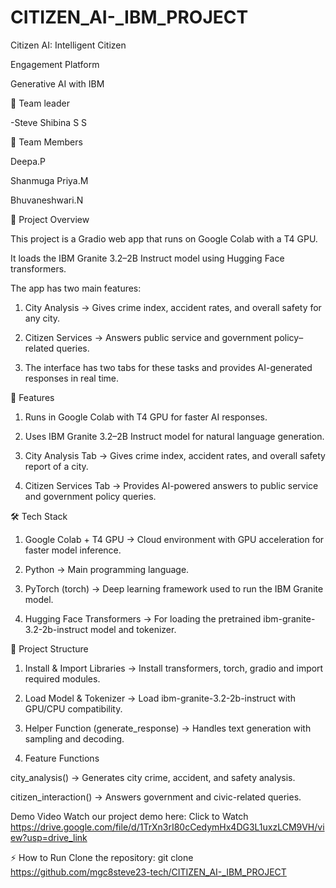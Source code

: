# CITIZEN_AI-_IBM_PROJECT

Citizen AI: Intelligent Citizen

Engagement Platform

Generative AI with IBM

👥 Team leader

-Steve Shibina S S

👥 Team Members

Deepa.P   

Shanmuga Priya.M

Bhuvaneshwari.N   

📌 Project Overview

This project is a Gradio web app that runs on Google Colab with a T4 GPU.

It loads the IBM Granite 3.2–2B Instruct model using Hugging Face transformers.

The app has two main features:

1. City Analysis → Gives crime index, accident rates, and overall safety for any city.


2. Citizen Services → Answers public service and government policy–related queries.

3. The interface has two tabs for these tasks and provides AI-generated responses in real time.


🚀 Features

1. Runs in Google Colab with T4 GPU for faster AI responses.


2. Uses IBM Granite 3.2–2B Instruct model for natural language generation.


3. City Analysis Tab → Gives crime index, accident rates, and overall safety report of a city.


4. Citizen Services Tab → Provides AI-powered answers to public service and government policy queries.

🛠️ Tech Stack

1. Google Colab + T4 GPU → Cloud environment with GPU acceleration for faster model inference.


2. Python → Main programming language.


3. PyTorch (torch) → Deep learning framework used to run the IBM Granite model.


4. Hugging Face Transformers → For loading the pretrained ibm-granite-3.2-2b-instruct model and tokenizer.

📂 Project Structure

1. Install & Import Libraries → Install transformers, torch, gradio and import required modules.


2. Load Model & Tokenizer → Load ibm-granite-3.2-2b-instruct with GPU/CPU compatibility.


3. Helper Function (generate_response) → Handles text generation with sampling and decoding.


4. Feature Functions

city_analysis() → Generates city crime, accident, and safety analysis.

citizen_interaction() → Answers government and civic-related queries.



Demo Video
Watch our project demo here: Click to Watch 
https://drive.google.com/file/d/1TrXn3rI80cCedymHx4DG3L1uxzLCM9VH/view?usp=drive_link

⚡ How to Run
Clone the repository:
git clone 
https://github.com/mgc8steve23-tech/CITIZEN_AI-_IBM_PROJECT
